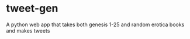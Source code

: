 # tweet-gen
A python web app that takes both genesis 1-25 and random erotica books and makes tweets
